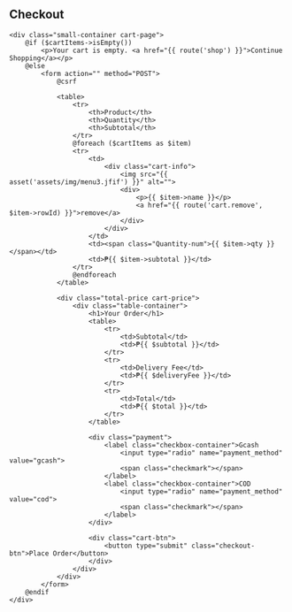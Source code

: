<section class="cart" id="cart">
    <h1 class="page-title">Checkout</h1>

    <div class="small-container cart-page">
        @if ($cartItems->isEmpty())
            <p>Your cart is empty. <a href="{{ route('shop') }}">Continue Shopping</a></p>
        @else
            <form action="" method="POST">
                @csrf

                <table>
                    <tr>
                        <th>Product</th>
                        <th>Quantity</th>
                        <th>Subtotal</th>
                    </tr>
                    @foreach ($cartItems as $item)
                    <tr>
                        <td>
                            <div class="cart-info">
                                <img src="{{ asset('assets/img/menu3.jfif') }}" alt="">
                                <div>
                                    <p>{{ $item->name }}</p>
                                    <a href="{{ route('cart.remove', $item->rowId) }}">remove</a>
                                </div>
                            </div>
                        </td>
                        <td><span class="Quantity-num">{{ $item->qty }}</span></td>
                        <td>₱{{ $item->subtotal }}</td>
                    </tr>
                    @endforeach
                </table>

                <div class="total-price cart-price">
                    <div class="table-container">
                        <h1>Your Order</h1>
                        <table>
                            <tr>
                                <td>Subtotal</td>
                                <td>₱{{ $subtotal }}</td>
                            </tr>
                            <tr>
                                <td>Delivery Fee</td>
                                <td>₱{{ $deliveryFee }}</td>
                            </tr>
                            <tr>
                                <td>Total</td>
                                <td>₱{{ $total }}</td>
                            </tr>
                        </table>

                        <div class="payment">
                            <label class="checkbox-container">Gcash
                                <input type="radio" name="payment_method" value="gcash">
                                <span class="checkmark"></span>
                            </label>
                            <label class="checkbox-container">COD
                                <input type="radio" name="payment_method" value="cod">
                                <span class="checkmark"></span>
                            </label>
                        </div>

                        <div class="cart-btn">
                            <button type="submit" class="checkout-btn">Place Order</button>
                        </div>
                    </div>
                </div>
            </form>
        @endif
    </div>
</section>